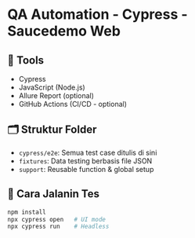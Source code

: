 # QA Automation - Cypress - Saucedemo Web

## 🔧 Tools
- Cypress
- JavaScript (Node.js)
- Allure Report (optional)
- GitHub Actions (CI/CD - optional)

## 🗂️ Struktur Folder
- `cypress/e2e`: Semua test case ditulis di sini
- `fixtures`: Data testing berbasis file JSON
- `support`: Reusable function & global setup

## 🚀 Cara Jalanin Tes
```bash
npm install
npx cypress open   # UI mode
npx cypress run    # Headless
